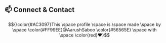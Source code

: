 ## 📫 Connect & Contact

$${\color{#AC3097}This \space profile \space is \space made \space by \space \color{#FF99EE}@AarushSaboo \color{#56565E} \space with \space \color{red}❤️}$$